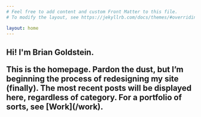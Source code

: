 ```yaml
---
# Feel free to add content and custom Front Matter to this file.
# To modify the layout, see https://jekyllrb.com/docs/themes/#overriding-theme-defaults

layout: home
---
```


<h2 class="welcome"> Hi! I'm <span class="name">Brian Goldstein</span>.

<p class="subtitle">This is the homepage. Pardon the dust, but I’m beginning the process of redesigning my site (finally). The most recent posts will be displayed here, regardless of category. For a portfolio of sorts, see [Work](/work).</p>